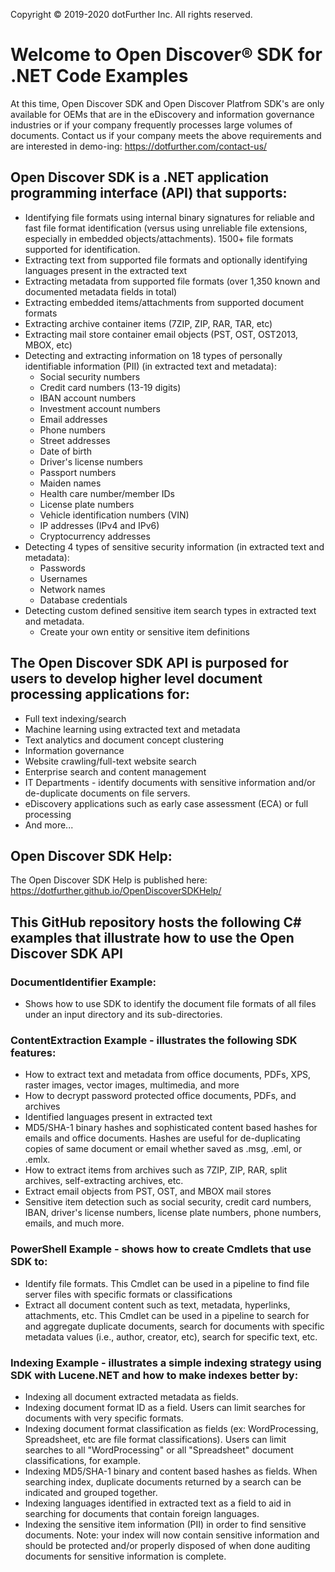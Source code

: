 Copyright © 2019-2020 dotFurther Inc. All rights reserved.

# Welcome to Open Discover® SDK for .NET Code Examples
At this time, Open Discover SDK and Open Discover Platfrom SDK's are only available for OEMs that are in the eDiscovery and information governance industries or if your company frequently processes large volumes of documents.
Contact us if your company meets the above requirements and are interested in demo-ing: https://dotfurther.com/contact-us/

## Open Discover SDK is a .NET application programming interface (API) that supports:
* Identifying file formats using internal binary signatures for reliable and fast file format identification 
  (versus using unreliable file extensions, especially in embedded objects/attachments). 1500+ file formats 
  supported for identification.
* Extracting text from supported file formats and optionally identifying languages present in the extracted text
* Extracting metadata from supported file formats (over 1,350 known and documented metadata fields in total)
* Extracting embedded items/attachments from supported document formats
* Extracting archive container items (7ZIP, ZIP, RAR, TAR, etc)
* Extracting mail store container email objects (PST, OST, OST2013, MBOX, etc)
* Detecting and extracting information on 18 types of personally identifiable information (PII) (in extracted text and metadata):
     * Social security numbers
     * Credit card numbers (13-19 digits)
     * IBAN account numbers
     * Investment account numbers
     * Email addresses
     * Phone numbers
     * Street addresses
     * Date of birth
     * Driver's license numbers
     * Passport numbers
     * Maiden names
     * Health care number/member IDs
     * License plate numbers
     * Vehicle identification numbers (VIN)
     * IP addresses (IPv4 and IPv6)
     * Cryptocurrency addresses
* Detecting 4 types of sensitive security information (in extracted text and metadata):
     * Passwords
     * Usernames
     * Network names
     * Database credentials
* Detecting custom defined sensitive item search types in extracted text and metadata.
     * Create your own entity or sensitive item definitions

## The Open Discover SDK API is purposed for users to develop higher level document processing applications for:
* Full text indexing/search
* Machine learning using extracted text and metadata
* Text analytics and document concept clustering
* Information governance
* Website crawling/full-text website search
* Enterprise search and content management
* IT Departments - identify documents with sensitive information and/or de-duplicate documents on file servers. 
* eDiscovery applications such as early case assessment (ECA) or full processing
* And more...

## Open Discover SDK Help:
The Open Discover SDK Help is published here: https://dotfurther.github.io/OpenDiscoverSDKHelp/

## This GitHub repository hosts the following C# examples that illustrate how to use the Open Discover SDK API
### DocumentIdentifier Example:
   * Shows how to use SDK to identify the document file formats of all files under an input directory and its 
     sub-directories. 
### ContentExtraction Example - illustrates the following SDK features:
   * How to extract text and metadata from office documents, PDFs, XPS, raster images, vector images, multimedia, and more
   * How to decrypt password protected office documents, PDFs, and archives
   * Identified languages present in extracted text
   * MD5/SHA-1 binary hashes and sophisticated content based hashes for emails and office documents. Hashes are useful for de-duplicating copies of same document or email whether saved as .msg, .eml, or .emlx.
   * How to extract items from archives such as 7ZIP, ZIP, RAR, split archives, self-extracting archives, etc.
   * Extract email objects from PST, OST, and MBOX mail stores
   * Sensitive item detection such as social security, credit card numbers, IBAN, driver's license numbers, license plate numbers, phone numbers, emails, and much more.
### PowerShell Example - shows how to create Cmdlets that use SDK to:
   * Identify file formats. This Cmdlet can be used in a pipeline to find file server files with specific formats or classifications
   * Extract all document content such as text, metadata, hyperlinks, attachments, etc. This Cmdlet can be used in a pipeline to search for and aggregate duplicate documents, search for documents with specific metadata values (i.e., author, creator, etc), search for specific text, etc. 
### Indexing Example - illustrates a simple indexing strategy using SDK with Lucene.NET and how to make indexes better by:
   * Indexing all document extracted metadata as fields.
   * Indexing document format ID as a field. Users can limit searches for documents with very specific formats.
   * Indexing document format classification as fields (ex: WordProcessing, Spreadsheet, etc are file format classifications). Users can limit searches to all "WordProcessing" or all "Spreadsheet" document classifications, for example.
   * Indexing MD5/SHA-1 binary and content based hashes as fields. When searching index, duplicate documents returned by a search can be indicated and grouped together.
   * Indexing languages identified in extracted text as a field to aid in searching for documents that contain foreign languages.
   * Indexing the sensitive item information (PII) in order to find sensitive documents. Note: your index will now contain sensitive information and should be protected and/or properly disposed of when done auditing documents for sensitive information is complete.
